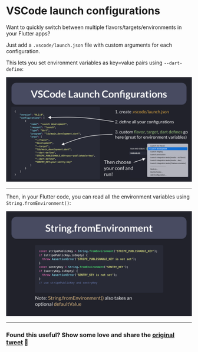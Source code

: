 # VSCode launch configurations

Want to quickly switch between multiple flavors/targets/environments in your Flutter apps?

Just add a `.vscode/launch.json` file with custom arguments for each configuration.

This lets you set environment variables as key=value pairs using `--dart-define`:

![](030-vscode-launch-options.png)

---

Then, in your Flutter code, you can read all the environment variables using `String.fromEnvironment()`:

![](030-string-from-env.png)

---

### Found this useful? Show some love and share the [original tweet](https://twitter.com/biz84/status/1493266073226993672) 🙏